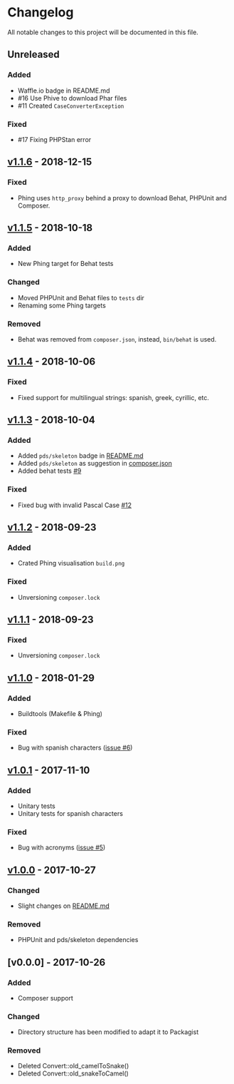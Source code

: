 # Changelog

All notable changes to this project will be documented in this file.

## Unreleased

### Added

- Waffle.io badge in README.md
- #16 Use Phive to download Phar files
- #11 Created `CaseConverterException`

### Fixed

- #17 Fixing PHPStan error

## [v1.1.6] - 2018-12-15

### Fixed

- Phing uses `http_proxy` behind a proxy to download Behat, PHPUnit and 
Composer.

## [v1.1.5] - 2018-10-18

### Added

- New Phing target for Behat tests

### Changed

- Moved PHPUnit and Behat files to `tests` dir
- Renaming some Phing targets

### Removed

- Behat was removed from `composer.json`, instead, `bin/behat` is used.

## [v1.1.4] - 2018-10-06

### Fixed

- Fixed support for multilingual strings: spanish, greek, cyrillic, etc. 

## [v1.1.3] - 2018-10-04

### Added

- Added `pds/skeleton` badge in [README.md]()
- Added `pds/skeleton` as suggestion in [composer.json]()
- Added behat tests [#9]

### Fixed

- Fixed bug with invalid Pascal Case [#12]

## [v1.1.2] - 2018-09-23

### Added

- Crated Phing visualisation `build.png`

### Fixed

- Unversioning `composer.lock`

## [v1.1.1] - 2018-09-23

### Fixed

- Unversioning `composer.lock`

## [v1.1.0] - 2018-01-29

### Added
* Buildtools (Makefile & Phing)

### Fixed
* Bug with spanish characters ([issue #6](https://github.com/jawira/case-converter/issues/6))

## [v1.0.1] - 2017-11-10

### Added
* Unitary tests
* Unitary tests for spanish characters

### Fixed
* Bug with acronyms ([issue #5](https://github.com/jawira/case-converter/issues/5))

## [v1.0.0] - 2017-10-27

### Changed
* Slight changes on [README.md]()

### Removed
* PHPUnit and pds/skeleton dependencies

## [v0.0.0] - 2017-10-26

### Added
* Composer support

### Changed
* Directory structure has been modified to adapt it to Packagist

### Removed
* Deleted Convert::old_camelToSnake()
* Deleted Convert::old_snakeToCamel()

[#12]: https://github.com/jawira/case-converter/pull/12
[#9]: https://github.com/jawira/case-converter/pull/9
[v1.1.5]: https://github.com/jawira/case-converter/compare/v1.1.4...v1.1.5
[v1.1.4]: https://github.com/jawira/case-converter/compare/v1.1.3...v1.1.4
[v1.1.3]: https://github.com/jawira/case-converter/compare/v1.1.2...v1.1.3
[v1.1.2]: https://github.com/jawira/case-converter/compare/v1.1.1...v1.1.2
[v1.1.1]: https://github.com/jawira/case-converter/compare/v1.1.0...v1.1.1
[v1.1.0]: https://github.com/jawira/case-converter/compare/v1.0.1...v1.1.0
[v1.0.1]: https://github.com/jawira/case-converter/compare/v1.0.0...v1.0.1
[v1.0.0]: https://github.com/jawira/case-converter/compare/v0.0.0...v1.0.0
[v1.1.6]: https://github.com/jawira/case-converter/compare/v1.1.5...v1.1.6
